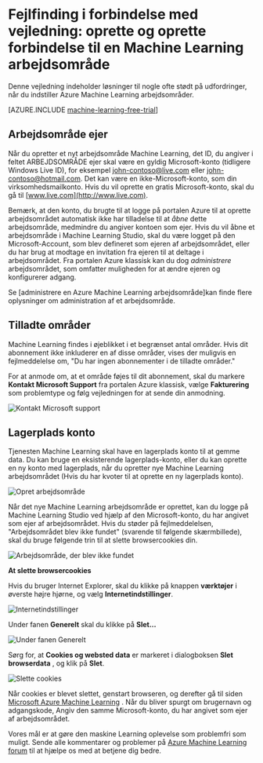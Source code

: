 <properties
    pageTitle="Fejlfinding: Oprette og oprette forbindelse til et arbejdsområde til Machine Learning | Microsoft Azure"
    description="Løsninger på almindelige problemer i oprette og oprette forbindelse til et Azure Machine Learning arbejdsområde"
    services="machine-learning"
    documentationCenter=""
    authors="garyericson"
    manager="jhubbard"
    editor="cgronlun"/>

<tags
    ms.service="machine-learning"
    ms.workload="data-services"
    ms.tgt_pltfrm="na"
    ms.devlang="na"
    ms.topic="article"
    ms.date="09/09/2016"
    ms.author="garye"/>


# <a name="troubleshooting-guide-create-and-connect-to-an-machine-learning-workspace"></a>Fejlfinding i forbindelse med vejledning: oprette og oprette forbindelse til en Machine Learning arbejdsområde

Denne vejledning indeholder løsninger til nogle ofte stødt på udfordringer, når du indstiller Azure Machine Learning arbejdsområder.

[AZURE.INCLUDE [machine-learning-free-trial](../../includes/machine-learning-free-trial.md)]

## <a name="workspace-owner"></a>Arbejdsområde ejer

Når du opretter et nyt arbejdsområde Machine Learning, det ID, du angiver i feltet ARBEJDSOMRÅDE ejer skal være en gyldig Microsoft-konto (tidligere Windows Live ID), for eksempel john-contoso@live.com eller john-contoso@hotmail.com. Det kan være en ikke-Microsoft-konto, som din virksomhedsmailkonto. Hvis du vil oprette en gratis Microsoft-konto, skal du gå til [www.live.com](http://www.live.com).

Bemærk, at den konto, du brugte til at logge på portalen Azure til at oprette arbejdsområdet automatisk ikke har tilladelse til at *åbne* dette arbejdsområde, medmindre du angiver kontoen som ejer. Hvis du vil åbne et arbejdsområde i Machine Learning Studio, skal du være logget på den Microsoft-Account, som blev defineret som ejeren af arbejdsområdet, eller du har brug at modtage en invitation fra ejeren til at deltage i arbejdsområdet. Fra portalen Azure klassisk kan du dog *administrere* arbejdsområdet, som omfatter muligheden for at ændre ejeren og konfigurerer adgang.

Se [administrere en Azure Machine Learning arbejdsområde]kan finde flere oplysninger om administration af et arbejdsområde.

[Administrere et Azure Machine Learning arbejdsområde]: machine-learning-manage-workspace.md

## <a name="allowed-regions"></a>Tilladte områder

Machine Learning findes i øjeblikket i et begrænset antal områder. Hvis dit abonnement ikke inkluderer en af disse områder, vises der muligvis en fejlmeddelelse om, "Du har ingen abonnementer i de tilladte områder."

For at anmode om, at et område føjes til dit abonnement, skal du markere **Kontakt Microsoft Support** fra portalen Azure klassisk, vælge **Fakturering** som problemtype og følg vejledningen for at sende din anmodning.

![Kontakt Microsoft support][screen1]

## <a name="storage-account"></a>Lagerplads konto

Tjenesten Machine Learning skal have en lagerplads konto til at gemme data. Du kan bruge en eksisterende lagerplads-konto, eller du kan oprette en ny konto med lagerplads, når du opretter nye Machine Learning arbejdsområdet (Hvis du har kvoter til at oprette en ny lagerplads konto).

<!-- These instructions no longer work, but I'm not sure what to replace them with
To see if you can create a new storage account, in the Classic Portal, go to **Settings** and then click **Usage**.
-->

![Opret arbejdsområde][screen2]

Når det nye Machine Learning arbejdsområde er oprettet, kan du logge på Machine Learning Studio ved hjælp af den Microsoft-konto, du har angivet som ejer af arbejdsområdet. Hvis du støder på fejlmeddelelsen, "Arbejdsområdet blev ikke fundet" (svarende til følgende skærmbillede), skal du bruge følgende trin til at slette browsercookies din.

![Arbejdsområde, der blev ikke fundet][screen3]

**At slette browsercookies**

Hvis du bruger Internet Explorer, skal du klikke på knappen **værktøjer** i øverste højre hjørne, og vælg **Internetindstillinger**.  

![Internetindstillinger][screen4]

Under fanen **Generelt** skal du klikke på **Slet...**

![Under fanen Generelt][screen5]

Sørg for, at **Cookies og websted data** er markeret i dialogboksen **Slet browserdata** , og klik på **Slet**.

![Slette cookies][screen6]

Når cookies er blevet slettet, genstart browseren, og derefter gå til siden [Microsoft Azure Machine Learning](https://studio.azureml.net) . Når du bliver spurgt om brugernavn og adgangskode, Angiv den samme Microsoft-konto, du har angivet som ejer af arbejdsområdet.

Vores mål er at gøre den maskine Learning oplevelse som problemfri som muligt. Sende alle kommentarer og problemer på [Azure Machine Learning forum](http://social.msdn.microsoft.com/Forums/windowsazure/home?forum=MachineLearning) til at hjælpe os med at betjene dig bedre.

[screen1]:media/machine-learning-troubleshooting-creating-ml-workspace/screen1.png
[screen2]:media/machine-learning-troubleshooting-creating-ml-workspace/screen2.png
[screen3]:media/machine-learning-troubleshooting-creating-ml-workspace/screen3.png
[screen4]:media/machine-learning-troubleshooting-creating-ml-workspace/screen4.png
[screen5]:media/machine-learning-troubleshooting-creating-ml-workspace/screen5.png
[screen6]:media/machine-learning-troubleshooting-creating-ml-workspace/screen6.png
